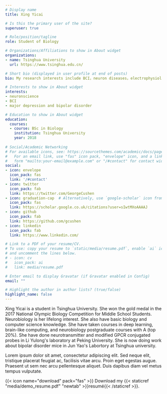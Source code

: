 ```yaml
---
# Display name
title: Xing Yicai

# Is this the primary user of the site?
superuser: true

# Role/position/tagline
role: Student of Biology

# Organizations/Affiliations to show in About widget
organizations:
- name: Tsinghua University
  url: https://www.tsinghua.edu.cn/

# Short bio (displayed in user profile at end of posts)
bio: My research interests include BCI，neuron diseases，electrophysiology.

# Interests to show in About widget
interests:
- neuronscience
- BCI
- major depression and bipolar disorder

# Education to show in About widget
education:
  courses:
  - course: BSc in Biology
    institution: Tsinghua University
    year: 2018
    
# Social/Academic Networking
# For available icons, see: https://sourcethemes.com/academic/docs/page-builder/#icons
#   For an email link, use "fas" icon pack, "envelope" icon, and a link in the
#   form "mailto:your-email@example.com" or "/#contact" for contact widget.
social:
- icon: envelope
  icon_pack: fas
  link: '/#contact'
- icon: twitter
  icon_pack: fab
  link: https://twitter.com/GeorgeCushen
- icon: graduation-cap  # Alternatively, use `google-scholar` icon from `ai` icon pack
  icon_pack: fas
  link: https://scholar.google.co.uk/citations?user=sIwtMXoAAAAJ
- icon: github
  icon_pack: fab
  link: https://github.com/gcushen
- icon: linkedin
  icon_pack: fab
  link: https://www.linkedin.com/

# Link to a PDF of your resume/CV.
# To use: copy your resume to `static/media/resume.pdf`, enable `ai` icons in `params.toml`, 
# and uncomment the lines below.
# - icon: cv
#   icon_pack: ai
#   link: media/resume.pdf

# Enter email to display Gravatar (if Gravatar enabled in Config)
email: ""

# Highlight the author in author lists? (true/false)
highlight_name: false
---
```


Xing Yicai is a student in Tsinghua University. She won the gold medal in the 2017 National Olympic Biology Competition for Middle School Students. Neurobiology is her lifelong interest. She also have basic biology and computer science knowledge. She have taken courses in deep learning, brain-like computing, and neurobiology postgraduate courses with A (top 20%). She have done neurotransmitter and modified GPCR conjugated probes in Li Yulong's laboratory at Peking University. She is now doing work about bipolar disorder mice in Jun Yao's Labortory at Tsinghua university.

Lorem ipsum dolor sit amet, consectetur adipiscing elit. Sed neque elit, tristique placerat feugiat ac, facilisis vitae arcu. Proin eget egestas augue. Praesent ut sem nec arcu pellentesque aliquet. Duis dapibus diam vel metus tempus vulputate.

{{< icon name="download" pack="fas" >}} Download my {{< staticref "media/demo_resume.pdf" "newtab" >}}resumé{{< /staticref >}}.
